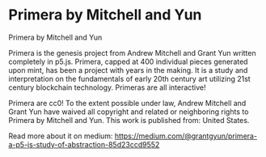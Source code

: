 # Primera by Mitchell and Yun
Primera by Mitchell and Yun

Primera is the genesis project from Andrew Mitchell and Grant Yun written completely in p5.js. Primera, capped at 400 individual pieces generated upon mint, has been a project with years in the making. It is a study and interpretation on the fundamentals of early 20th century art utilizing 21st century blockchain technology. Primeras are all interactive!

Primera are cc0! To the extent possible under law, Andrew Mitchell and Grant Yun have waived all copyright and related or neighboring rights to Primera by Mitchell and Yun. This work is published from: United States.

Read more about it on medium:
https://medium.com/@grantgyun/primera-a-p5-js-study-of-abstraction-85d23ccd9552
